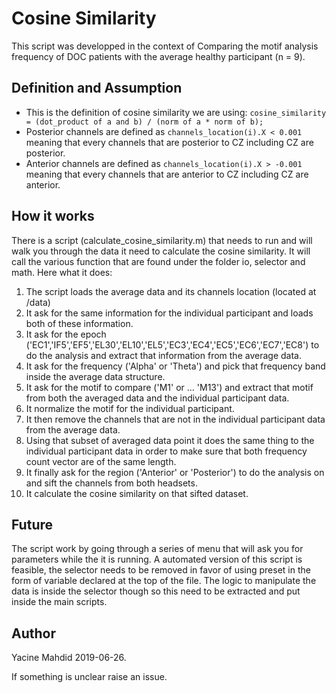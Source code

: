 # Cosine Similarity

This script was developped in the context of Comparing the motif analysis frequency of DOC patients with the average healthy participant (n = 9).

## Definition and Assumption
- This is the definition of cosine similarity we are using:
`cosine_similarity = (dot_product of a and b) / (norm of a * norm of b);`
- Posterior channels are defined as `channels_location(i).X < 0.001` meaning that every channels that are posterior to CZ including CZ are posterior.
- Anterior channels are defined as `channels_location(i).X > -0.001` meaning that every channels that are anterior to CZ including CZ are anterior.

## How it works
There is a script (calculate_cosine_similarity.m) that needs to run and will walk you through the data it need to calculate the cosine similarity.
It will call the various function that are found under the folder io, selector and math. 
Here what it does:
1. The script loads the average data and its channels location (located at /data)
2. It ask for the same information for the individual participant and loads both of these information.
3. It ask for the epoch ('EC1','IF5','EF5','EL30','EL10','EL5','EC3','EC4','EC5','EC6','EC7','EC8') to do the analysis and extract that information from the average data.
4. It ask for the frequency ('Alpha' or 'Theta') and pick that frequency band inside the average data structure.
5. It ask for the motif to compare ('M1' or ... 'M13') and extract that motif from both the averaged data and the individual participant data.
6. It normalize the motif for the individual participant.
7. It then remove the channels that are not in the individual participant data from the average data.
8. Using that subset of averaged data point it does the same thing to the individual participant data in order to make sure that both frequency count vector are of the same length.
9. It finally ask for the region ('Anterior' or 'Posterior') to do the analysis on and sift the channels from both headsets.
10. It calculate the cosine similarity on that sifted dataset.

## Future
The script work by going through a series of menu that will ask you for parameters while the it is running.
A automated version of this script is feasible, the selector needs to be removed in favor of using preset in the form of variable declared at the top of the file.
The logic to manipulate the data is inside the selector though so this need to be extracted and put inside the main scripts.

## Author
Yacine Mahdid 2019-06-26.

If something is unclear raise an issue.
